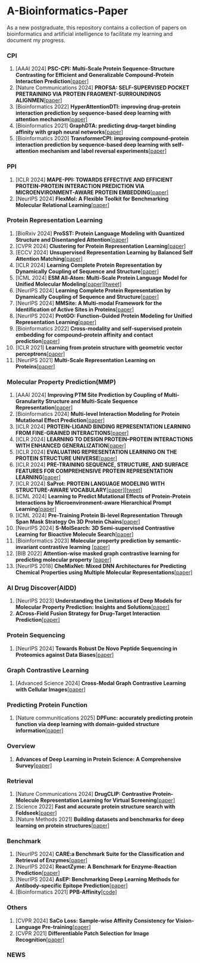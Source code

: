 # A-Bioinformatics-Paper
As a new postgraduate, this repository contains a collection of papers on bioinformatics and artificial intelligence to facilitate my learning and document my progress.
### CPI
1. [AAAI 2024] **PSC-CPI: Multi-Scale Protein Sequence-Structure Contrasting for Efficient and Generalizable Compound-Protein Interaction Prediction**[[paper]](https://arxiv.org/pdf/2402.08198)
2. [Nature Communications 2024] **PROFSA: SELF-SUPERVISED POCKET PRETRAINING VIA PROTEIN FRAGMENT-SURROUNDINGS ALIGNMEN**[[paper]](https://arxiv.org/pdf/2310.07229)
3. [Bioinformatics 2022] **HyperAttentionDTI: improving drug–protein interaction prediction by sequence-based deep learning with attention mechanism**[[paper]](https://academic.oup.com/bioinformatics/article-pdf/38/3/655/49008432/btab715.pdf)
4. [Bioinformatics 2021] **GraphDTA: predicting drug–target binding affinity with graph neural networks**[[paper]](https://academic.oup.com/bioinformatics/article-pdf/37/8/1140/50340643/btaa921.pdf)
5. [Bioinformatics 2020] **TransformerCPI: improving compound–protein interaction prediction by sequence-based deep learning with self-attention mechanism and label reversal experiments**[[paper]](https://academic.oup.com/bioinformatics/article-pdf/36/16/4406/50676855/btaa524.pdf)
### PPI
1. [ICLR 2024] **MAPE-PPI: TOWARDS EFFECTIVE AND EFFICIENT PROTEIN-PROTEIN INTERACTION PREDICTION VIA MICROENVIRONMENT-AWARE PROTEIN EMBEDDING**[[paper]](https://openreview.net/pdf?id=itGkF993gz)
2. [NeurIPS 2024] **FlexMol: A Flexible Toolkit for Benchmarking Molecular Relational Learning**[[paper]](https://steven51516.github.io/assets/pdf/flexmol.pdf)
### Protein Representation Learning
1. [BioRxiv 2024] **ProSST: Protein Language Modeling with Quantized Structure and Disentangled Attention**[[paper]](https://openreview.net/pdf/6c75eed7fafd81f83f87f954b10f95768b59f37b.pdf)
2. [CVPR 2024] **Clustering for Protein Representation Learning**[[paper]](https://arxiv.org/pdf/2404.00254)
3. [ECCV 2024] **Unsupervised Representation Learning by Balanced Self Attention Matching**[[paper]](https://www.ecva.net/papers/eccv_2024/papers_ECCV/papers/11230.pdf)
4. [ICLR 2024] **Learning Complete Protein Representation by Dynamically Coupling of Sequence and Structure**[[paper]](https://openreview.net/pdf?id=0e5uOaJxo1)
5. [ICML 2024] **ESM All-Atom: Multi-Scale Protein Language Model for Unified Molecular Modeling**[[paper]](https://arxiv.org/abs/2403.12995)[[tweet]](https://air.tsinghua.edu.cn/info/1007/2271.htm)
6. [NeurIPS 2024] **Learning Complete Protein Representation by Dynamically Coupling of Sequence and Structure**[[paper]](https://neurips.cc/virtual/2024/poster/96915)
7. [NeurIPS 2024] **MMSite: A Multi-modal Framework for the Identification of Active Sites in Proteins**[[paper]](https://openreview.net/pdf?id=XHdwlbNSVb)
8. [NeurIPS 2024] **ProtGO: Function-Guided Protein Modeling for Unified Representation Learning**[[paper]](https://openreview.net/pdf?id=0oUutV92YF)
9. [Bioinformatics 2022] **Cross-modality and self-supervised protein embedding for compound–protein affinity and contact prediction**[[paper]](https://academic.oup.com/bioinformatics/article-pdf/38/Supplement_2/ii68/49886672/btac470.pdf)
10. [ICLR 2021] **Learning from protein structure with geometric vector perceptrons**[[paper]](https://arxiv.org/pdf/2009.01411)
11. [NeurIPS 2021] **Multi-Scale Representation Learning on Proteins**[[paper]](https://openreview.net/pdf?id=-xEk43f_EO6)
### Molecular Property Prediction(MMP)
1. [AAAI 2024] **Improving PTM Site Prediction by Coupling of Multi-Granularity Structure and Multi-Scale Sequence Representation**[[paper]](https://arxiv.org/pdf/2401.10211)
2. [Bioinformatics 2024] **Multi-level Interaction Modeling for Protein Mutational Effect Prediction**[[paper]](https://arxiv.org/pdf/2405.17802)
3. [ICLR 2024] **PROTEIN-LIGAND BINDING REPRESENTATION LEARNING FROM FINE-GRAINED INTERACTIONS**[[paper]](https://openreview.net/pdf?id=AXbN2qMNiW)
4. [ICLR 2024] **LEARNING TO DESIGN PROTEIN–PROTEIN INTERACTIONS WITH ENHANCED GENERALIZATION**[[paper]](https://openreview.net/pdf?id=xcMmebCT7s)
5. [ICLR 2024] **EVALUATING REPRESENTATION LEARNING ON THE PROTEIN STRUCTURE UNIVERSE**[[paper]](https://openreview.net/pdf?id=sTYuRVrdK3)
6. [ICLR 2024] **PRE-TRAINING SEQUENCE, STRUCTURE, AND SURFACE FEATURES FOR COMPREHENSIVE PROTEIN REPRESENTATION LEARNING**[[paper]](https://openreview.net/pdf?id=BEH4mGo7zP)
7. [ICLR 2024] **SaProt: PROTEIN LANGUAGE MODELING WITH STRUCTURE-AWARE VOCABULARY**[[paper]](https://openreview.net/pdf?id=6MRm3G4NiU)[[tweet]](https://blog.csdn.net/qq_61219755/article/details/144692894)
8. [ICML 2024] **Learning to Predict Mutational Effects of Protein-Protein Interactions by Microenvironment-aware Hierarchical Prompt Learning**[[paper]](https://openreview.net/pdf?id=g89jAdrnAF)
9. [ICML 2024] **Pre-Training Protein Bi-level Representation Through Span Mask Strategy On 3D Protein Chains**[[paper]](https://openreview.net/pdf?id=qY63FnLuJ1)
10. [NeurIPS 2024] **S-MolSearch: 3D Semi-supervised Contrastive Learning for Bioactive Molecule Search**[[paper]](https://arxiv.org/pdf/2409.07462)
11. [Bioinformatics 2023] **Molecular property prediction by semantic-invariant contrastive learning** [[paper]](https://doi.org/10.1093/bioinformatics/btad462)
12. [BIB 2022] **Attention-wise masked graph contrastive learning for predicting molecular property** [[paper]](https://doi.org/10.1093/bib/bbac303)
13. [NeurIPS 2018] **CheMixNet: Mixed DNN Architectures for Predicting Chemical Properties using Multiple Molecular Representations**[[paper]](https://arxiv.org/pdf/1811.08283)
### AI Drug Discover(AIDD)
1. [NeurIPS 2023] **Understanding the Limitations of Deep Models for Molecular Property Prediction: Insights and Solutions**[[paper]](https://openreview.net/pdf?id=NLFqlDeuzt)
2. **ACross-Field Fusion Strategy for Drug–Target Interaction Prediction**[[paper]](https://arxiv.org/pdf/2405.14545)
### Protein Sequencing
1. [NeurIPS 2024] **Towards Robust De Novo Peptide Sequencing in Proteomics against Data Biases**[[paper]](https://openreview.net/pdf?id=0zfUiSX5si)
### Graph Contrastive Learning
1. [Advanced Science 2024] **Cross-Modal Graph Contrastive Learning with Cellular Images**[[paper]](https://onlinelibrary.wiley.com/doi/pdf/10.1002/advs.202404845)
### Predicting Protein Function
1. [Nature communitications 2025] **DPFunc: accurately predicting protein function via deep learning with domain-guided structure information**[[paper]](https://pubmed.ncbi.nlm.nih.gov/39746897/)
### Overview
1. **Advances of Deep Learning in Protein Science: A Comprehensive Survey**[[paper]](https://arxiv.org/pdf/2403.05314)
### Retrieval
1. [Nature Communications 2024] **DrugCLIP: Contrastive Protein-Molecule Representation Learning for Virtual Screening**[[paper]](https://proceedings.neurips.cc/paper_files/paper/2023/file/8bd31288ad8e9a31d519fdeede7ee47d-Paper-Conference.pdf)
2. [Science 2022] **Fast and accurate protein structure search with Foldseek**[[paper]](https://www.nature.com/articles/s41587-023-01773-0.pdf)
3. [Nature Methods 2021] **Building datasets and benchmarks for deep learning on protein structures**[[paper]](https://proceedings.neurips.cc/paper_files/paper/2023/file/b6167294ed3d6fc61e11e1592ce5cb77-Paper-Datasets_and_Benchmarks.pdf)
### Benchmark
1. [NeurIPS 2024] **CARE:a Benchmark Suite for the Classification and Retrieval of Enzymes**[[paper]](https://openreview.net/pdf?id=PFwlw9bnAr)
2. [NeurIPS 2024] **ReactZyme: A Benchmark for Enzyme-Reaction Prediction**[[paper]](https://zhenglab.sjtu.edu.cn/uploadfile/ueditor/file/202410/1728892818c60954.pdf)
3. [NeurIPS 2024] **AsEP: Benchmarking Deep Learning Methods for Antibody-specific Epitope Prediction**[[paper]](https://arxiv.org/pdf/2407.18184)
4. [Bioinformatics 2021] **PPB-Affinity**[[code]](https://github.com/ChenPy00/PPB-Affinity?tab=readme-ov-file)
### Others
1. [CVPR 2024] **SaCo Loss: Sample-wise Affinity Consistency for Vision-Language Pre-training**[[paper]](https://openaccess.thecvf.com/content/CVPR2024/papers/Wu_SaCo_Loss_Sample-wise_Affinity_Consistency_for_Vision-Language_Pre-training_CVPR_2024_paper.pdf)
2. [CVPR 2021] **Differentiable Patch Selection for Image Recognition**[[paper]](https://openaccess.thecvf.com/content/CVPR2021/papers/Cordonnier_Differentiable_Patch_Selection_for_Image_Recognition_CVPR_2021_paper.pdf)
### NEWS
